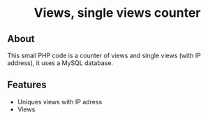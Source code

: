 <h1 align="center">Views, single views counter</h1>

## About

This small PHP code is a counter of views and single views (with IP address), it uses a MySQL database.

## Features

- Uniques views with IP adress
- Views
